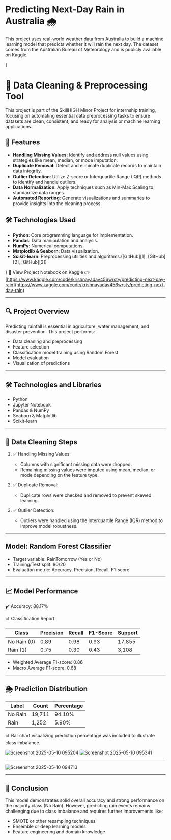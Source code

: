 
# Predicting Next-Day Rain in Australia 🌧️

This project uses real-world weather data from Australia to build a machine learning model that predicts whether it will rain the next day. The dataset comes from the Australian Bureau of Meteorology and is publicly available on Kaggle.

{ 

# 🧹 Data Cleaning & Preprocessing Tool

This project is part of the SkillHIGH Minor Project for internship training, focusing on automating essential data preprocessing tasks to ensure datasets are clean, consistent, and ready for analysis or machine learning applications.

## 🔧 Features

* **Handling Missing Values**: Identify and address null values using strategies like mean, median, or mode imputation.
* **Duplicate Removal**: Detect and eliminate duplicate records to maintain data integrity.
* **Outlier Detection**: Utilize Z-score or Interquartile Range (IQR) methods to identify and handle outliers.
* **Data Normalization**: Apply techniques such as Min-Max Scaling to standardize data ranges.
* **Automated Reporting**: Generate visualizations and summaries to provide insights into the cleaning process.

## 🛠️ Technologies Used

* **Python**: Core programming language for implementation.
* **Pandas**: Data manipulation and analysis.
* **NumPy**: Numerical computations.
* **Matplotlib & Seaborn**: Data visualization.
* **Scikit-learn**: Preprocessing utilities and algorithms.([GitHub][1], [GitHub][2], [GitHub][3])


}
🔗 View Project Notebook on Kaggle
👉 [https://www.kaggle.com/code/krishnayadav456wrsty/predicting-next-day-rain](https://www.kaggle.com/code/krishnayadav456wrsty/predicting-next-day-rain)

---

## 🔍 Project Overview

Predicting rainfall is essential in agriculture, water management, and disaster prevention. This project performs:

* Data cleaning and preprocessing
* Feature selection
* Classification model training using Random Forest
* Model evaluation
* Visualization of predictions

---

## 🛠️ Technologies and Libraries

* Python
* Jupyter Notebook
* Pandas & NumPy
* Seaborn & Matplotlib
* Scikit-learn

---

## 🧹 Data Cleaning Steps

1. ✅ Handling Missing Values:

   * Columns with significant missing data were dropped.
   * Remaining missing values were imputed using mean, median, or mode depending on the feature type.

2. ✅ Duplicate Removal:

   * Duplicate rows were checked and removed to prevent skewed learning.

3. ✅ Outlier Detection:

   * Outliers were handled using the Interquartile Range (IQR) method to improve model robustness.

---

##  Model: Random Forest Classifier

* Target variable: RainTomorrow (Yes or No)
* Training/Test split: 80/20
* Evaluation metric: Accuracy, Precision, Recall, F1-score

---

## 📈 Model Performance

✔️ Accuracy: 88.17%

📊 Classification Report:

| Class       | Precision | Recall | F1-Score | Support |
| ----------- | --------- | ------ | -------- | ------- |
| No Rain (0) | 0.89      | 0.98   | 0.93     | 17,855  |
| Rain (1)    | 0.75      | 0.30   | 0.43     | 3,108   |

* Weighted Average F1-score: 0.86
* Macro Average F1-score: 0.68

---

## 🌦️ Prediction Distribution

| Label   | Count  | Percentage |
| ------- | ------ | ---------- |
| No Rain | 19,711 | 94.10%     |
| Rain    | 1,252  | 5.90%      |

📊 Bar chart visualizing prediction percentage was included to illustrate class imbalance.

![Screenshot 2025-05-10 095204](https://github.com/user-attachments/assets/437778ee-e6bd-43a7-94d0-8d966706a495)
![Screenshot 2025-05-10 095341](https://github.com/user-attachments/assets/ea92eb70-1a00-4b1e-ae68-7e9d5f94bd5e)

---

![Screenshot 2025-05-10 094713](https://github.com/user-attachments/assets/fb0497f1-41f7-4bc6-85d1-04c27f1f3417)

---

## 📌 Conclusion

This model demonstrates solid overall accuracy and strong performance on the majority class (No Rain). However, predicting rain events remains challenging due to class imbalance and requires further improvements like:

* SMOTE or other resampling techniques
* Ensemble or deep learning models
* Feature engineering and domain knowledge

